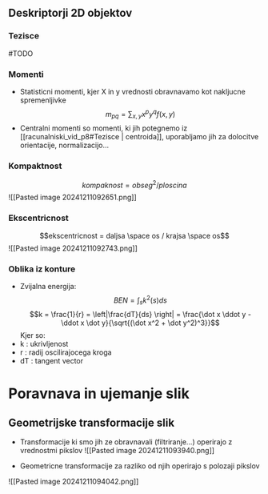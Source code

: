 ## Deskriptorji 2D objektov
### Tezisce
#TODO 
### Momenti
- Statisticni momenti, kjer X in y vrednosti obravnavamo kot nakljucne spremenljivke
$$m_{pq} = \sum_{x,y} x^p y^q f(x,y)$$
- Centralni momenti so momenti, ki jih potegnemo iz [[racunalniski_vid_p8#Tezisce | centroida]], uporabljamo jih za dolocitve orientacije, normalizacijo...
### Kompaktnost
$$kompaknost = obseg^2/ploscina$$
![[Pasted image 20241211092651.png]]

### Ekscentricnost
$$ekscentricnost = daljsa \space os / krajsa \space os$$
![[Pasted image 20241211092743.png]]

### Oblika iz konture
- Zvijalna energija:
$$BEN = \int_s k^2(s)ds$$
$$k = \frac{1}{r} = \left|\frac{dT}{ds} \right| = \frac{\dot x \ddot y - \ddot x \dot y}{\sqrt{(\dot x^2 + \dot y^2)^3}}$$
Kjer so:
- k : ukrivljenost
- r : radij oscilirajocega kroga
- dT : tangent vector

# Poravnava in ujemanje slik
## Geometrijske transformacije slik
- Transformacije ki smo jih ze obravnavali (filtriranje...) operirajo z vrednostmi pikslov
![[Pasted image 20241211093940.png]]

- Geometricne transformacije za razliko od njih operirajo s polozaji pikslov

![[Pasted image 20241211094042.png]]
